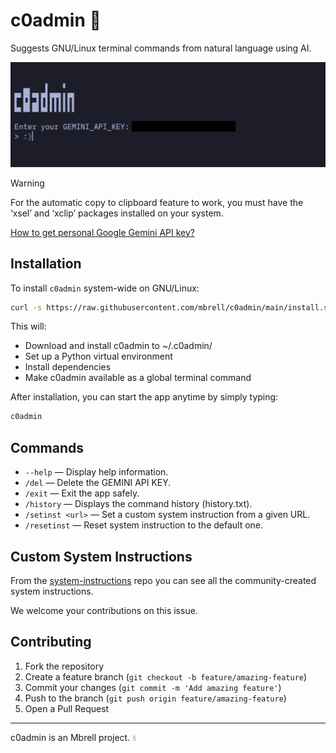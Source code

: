# c0admin 🐧

Suggests GNU/Linux terminal commands from natural language using AI.

![c0admin Banner](c0admin-banner.png)

> [!WARNING]
> For the automatic copy to clipboard feature to work, you must have the ‘xsel’ and ‘xclip’ packages installed on your system.

[How to get personal Google Gemini API key?](https://github.com/mbrell/c0admin/blob/main/how-to-get-gemini-api-key.md)

## Installation

To install `c0admin` system-wide on GNU/Linux:

```bash
curl -s https://raw.githubusercontent.com/mbrell/c0admin/main/install.sh | bash
```
This will:

- Download and install c0admin to ~/.c0admin/
- Set up a Python virtual environment
- Install dependencies
- Make c0admin available as a global terminal command

After installation, you can start the app anytime by simply typing:

```bash
c0admin
```

## Commands

- `--help` — Display help information.
- `/del` — Delete the GEMINI API KEY.
- `/exit` — Exit the app safely.
- `/history` — Displays the command history (history.txt).
- `/setinst <url>` — Set a custom system instruction from a given URL.
- `/resetinst` — Reset system instruction to the default one.

## Custom System Instructions

From the [system-instructions](https://github.com/mbrell/c0admin-system-instructions) repo you can see all the community-created system instructions.

We welcome your contributions on this issue.

## Contributing

1. Fork the repository
2. Create a feature branch (`git checkout -b feature/amazing-feature`)
3. Commit your changes (`git commit -m 'Add amazing feature'`)
4. Push to the branch (`git push origin feature/amazing-feature`)
5. Open a Pull Request

---

c0admin is an Mbrell project. 💧